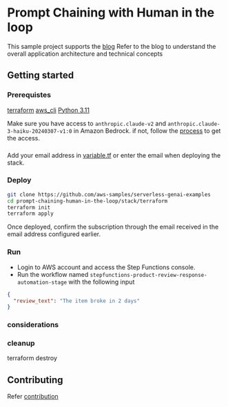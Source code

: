 # Prompt Chaining with Human in the loop

This sample project supports the [blog]()
Refer to the blog to understand the overall application architecture and technical concepts

## Getting started

### Prerequistes

[terraform](https://www.terraform.io/)
[aws_cli](https://aws.amazon.com/cli/)
[Python 3.11](https://www.python.org/downloads/release/python-3110/)

Make sure you have access to `anthropic.claude-v2` and `anthropic.claude-3-haiku-20240307-v1:0` in Amazon Bedrock. if not, follow the [process](https://docs.aws.amazon.com/bedrock/latest/userguide/model-access.html) to get the access.

###

Add your email address in [variable.tf](stack/terraform/variables.tf) or enter the email when deploying the stack.

### Deploy

```bash
git clone https://github.com/aws-samples/serverless-genai-examples
cd prompt-chaining-human-in-the-loop/stack/terraform
terraform init
terraform apply

```

Once deployed, confirm the subscription through the email received in the email address configured earlier.

### Run

- Login to AWS account and access the Step Functions console.
- Run the workflow named `stepfunctions-product-review-response-automation-stage` with the following input

```json
{
  "review_text": "The item broke in 2 days"
}
```
### considerations

### cleanup

terraform destroy

## Contributing

Refer [contribution](./CONTRIBUTING.md)
